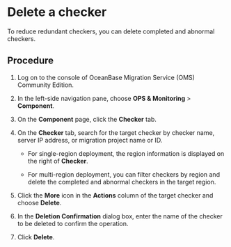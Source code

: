 # Delete a checker

To reduce redundant checkers, you can delete completed and abnormal checkers.

## Procedure

1. Log on to the console of OceanBase Migration Service (OMS) Community Edition.

2. In the left-side navigation pane, choose **OPS & Monitoring** > **Component**.

3. On the **Component** page, click the **Checker** tab.

4. On the **Checker** tab, search for the target checker by checker name, server IP address, or migration project name or ID.

   * For single-region deployment, the region information is displayed on the right of **Checker**.

   * For multi-region deployment, you can filter checkers by region and delete the completed and abnormal checkers in the target region.

5. Click the **More** icon in the **Actions** column of the target checker and choose **Delete**.

6. In the **Deletion Confirmation** dialog box, enter the name of the checker to be deleted to confirm the operation.

7. Click **Delete**.
